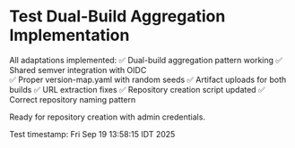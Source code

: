 # Test Dual-Build Aggregation Implementation

All adaptations implemented:
✅ Dual-build aggregation pattern working
✅ Shared semver integration with OIDC  
✅ Proper version-map.yaml with random seeds
✅ Artifact uploads for both builds
✅ URL extraction fixes
✅ Repository creation script updated
✅ Correct repository naming pattern

Ready for repository creation with admin credentials.

Test timestamp: Fri Sep 19 13:58:15 IDT 2025
